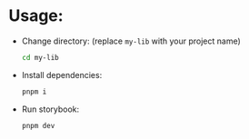 # Usage:

- Change directory: (replace `my-lib` with your project name)
  ```bash
  cd my-lib
  ```

- Install dependencies:
  ```bash
  pnpm i
  ```

- Run storybook:
  ```bash
  pnpm dev
  ```

